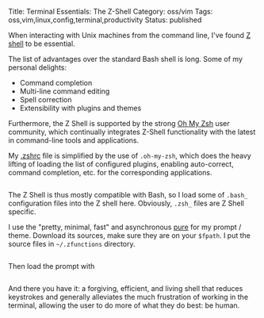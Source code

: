 Title: Terminal Essentials: The Z-Shell 
Category: oss/vim
Tags: oss,vim,linux,config,terminal,productivity
Status: published

When interacting with Unix machines from the command line, I've found [Z shell](http://zsh.sourceforge.net/) to be essential. 

The list of advantages over the standard Bash shell is long. Some of my personal delights:

- Command completion
- Multi-line command editing 
- Spell correction
- Extensibility with plugins and themes

Furthermore, the Z Shell is supported by the strong [Oh My Zsh](https://github.com/robbyrussell/oh-my-zsh) user community, which continually integrates Z-Shell functionality with the latest in command-line tools and applications. 

My [.zshrc](https://github.com/rwev/evix/blob/master/.zshrc) file is simplified by the use of <code class="bash inline">.oh-my-zsh</code>, which does the heavy lifting of loading the list of configured plugins, enabling auto-correct, command completion, etc. for the corresponding applications.

<pre><code class="bash" id=".zshrc.general"></code></pre>

The Z Shell is thus mostly compatible with Bash, so I load some of <code class="bash inline">.bash_</code> configuration files into the Z shell here. Obviously, <code class="bash inline">.zsh_</code> files are Z Shell specific.

I use the "pretty, minimal, fast" and asynchronous [pure](https://github.com/sindresorhus/pure) for my prompt / theme. Download its sources, make sure they are on your <code class="bash inline">$fpath</code>. I put the source files in <code class="bash inline">~/.zfunctions</code> directory. 

<pre><code class="bash" id=".zshrc.zfunctions"></code></pre>

Then load the prompt with 

<pre><code class="bash" id=".zshrc.prompt"></code></pre>

And there you have it: a forgiving, efficient, and living shell that reduces keystrokes and generally alleviates the much frustration of working in the terminal, allowing the user to do more of what they do best: be human. 

<script>

    document.querySelectorAll('code').forEach((block) => {
      hljs.highlightBlock(block);
    });

    loadFileTextElement(
    {
        elementId: ".zshrc.general",
        fileUrl: "https://raw.githubusercontent.com/rwev/evix/master/.zshrc",
        startLine: 0,
        endLine: 47
    }
    );
    loadFileTextElement(
     {
         elementId: ".zshrc.zfunctions",
         fileUrl: "https://raw.githubusercontent.com/rwev/evix/master/.zshrc",
         startLine: 2,
         endLine: 3
     }
    );
    loadFileTextElement(
      {
          elementId: ".zshrc.prompt",
          fileUrl: "https://raw.githubusercontent.com/rwev/evix/master/.zshrc",
          startLine: 47,
          endLine: 49
      }
    );
</script>


 
  
